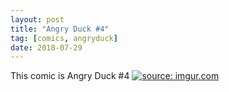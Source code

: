 ```yaml
---
layout: post
title: "Angry Duck #4"
tag: [comics, angryduck]
date: 2018-07-29
---
```


This comic is Angry Duck #4  <!-- #34 -->
[![](https://i.imgur.com/cTOQmFg.jpg "source: imgur.com")](https://i.imgur.com/cTOQmFg.jpg)
